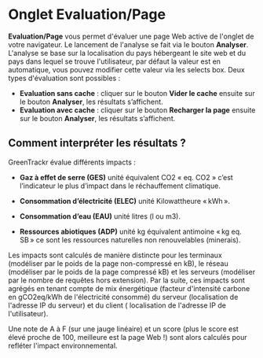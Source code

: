 # **Onglet Evaluation/Page** 

**Evaluation/Page** vous permet d'évaluer une page Web active de l'onglet de votre navigateur. Le lancement de l'analyse se fait via le bouton **Analyser**. L'analyse se base sur la localisation du pays hébergeant le site web et du pays dans lequel se trouve l'utilisateur, par défaut la valeur est en automatique, vous pouvez modifier cette valeur via les selects box. Deux types d'évaluation sont possibles : 

- **Evaluation sans cache** : cliquer sur le bouton **Vider le cache** ensuite sur le bouton **Analyser**, les résultats s’affichent.
- **Evaluation avec cache** : cliquer sur le bouton **Recharger la page** ensuite sur le bouton **Analyser**, les résultats s’affichent.

## Comment interpréter les résultats ?
GreenTrackr évalue différents impacts :

- **Gaz à effet de serre (GES)** unité équivalent CO2 « eq. CO2 » c’est l’indicateur le plus d’impact dans le réchauffement climatique. 

- **Consommation d’électricité (ELEC)** unité Kilowattheure « kWh ». 

- **Consommation d’eau (EAU)** unité litres (l ou m3). 

- **Ressources abiotiques (ADP)** unité kg équivalent antimoine « kg eq. SB » ce sont les ressources naturelles non renouvelables (minerais). 

Les impacts sont calculés de manière distincte pour les terminaux (modéliser par le poids de la page non-compressé en kB), le réseau (modéliser par le poids de la page compressé kB) et les serveurs (modéliser par le nombre de requêtes hors extension). Par la suite, ces impacts sont agrégés en tenant compte de mix énergétique (facteur d'intensité carbone en gCO2eq/kWh de l'électricité consommé)  du serveur (localisation de l'adresse IP du serveur) et du client ( localisation de l'adresse IP de l'utilisateur).

Une note de A à F (sur une jauge linéaire) et un score (plus le score est élevé proche de 100, meilleure est la page Web !) sont alors calculés pour refléter l'impact environnemental.

